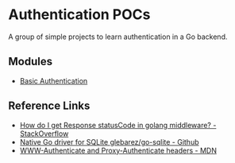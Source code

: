 # Authentication POCs #

A group of simple projects to learn authentication in a Go backend.

## Modules ##

- [Basic Authentication](./basic-auth/README.md)

## Reference Links ##

- [How do I get Response statusCode in golang middleware? - StackOverflow](https://stackoverflow.com/a/53272925)
- [Native Go driver for SQLite glebarez/go-sqlite - Github](https://github.com/glebarez/go-sqlite)
- [WWW-Authenticate and Proxy-Authenticate headers - MDN](https://developer.mozilla.org/en-US/docs/Web/HTTP/Authentication#www-authenticate_and_proxy-authenticate_headers)
